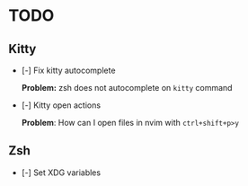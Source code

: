# TODO

## Kitty

- [-] Fix kitty autocomplete

  **Problem:** zsh does not autocomplete on `kitty` command

- [-] Kitty open actions

  **Problem**: How can I open files in nvim with `ctrl+shift+p>y`

## Zsh

- [-] Set XDG variables
